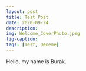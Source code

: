 ```yaml
---
layout: post
title: Test Post
date: 2020-09-24
description: 
img: Welcome_CoverPhoto.jpeg
fig-caption: 
tags: [Test, Deneme]
---
```


Hello, my name is Burak.
